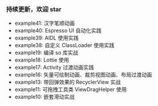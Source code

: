 ### 持续更新，欢迎 star

- example41: 汉字笔顺动画
- example40: Espresso UI 自动化实践
- example39: AIDL 使用实践
- example38: 自定义 ClassLoader 使用实践
- example19: 编译 so 库实战
- example18: Lottie 使用
- example17: Activity 过渡动画实践
- example16: 矢量可绘制动画、裁剪视图动画、布局过渡动画
- example13: 带回弹效果的 RecyclerView 实战
- example11: 可拖拽工具类 ViewDragHelper 使用
- example10: 嵌套滑动实战